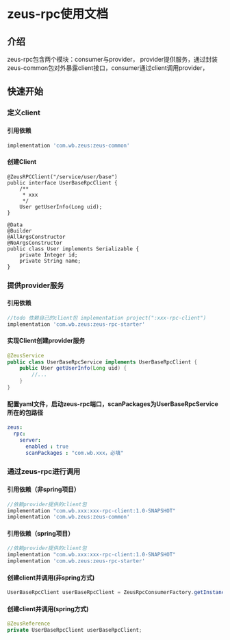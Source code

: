 # zeus-rpc使用文档
## 介绍 
zeus-rpc包含两个模块：consumer与provider，
provider提供服务，通过封装zeus-common包对外暴露client接口，consumer通过client调用provider，
## 快速开始
### 定义client
#### 引用依赖
```groovy
implementation 'com.wb.zeus:zeus-common'
```
#### 创建Client
```shell
@ZeusRPCClient("/service/user/base")
public interface UserBaseRpcClient {
    /**
     * xxx
     */
    User getUserInfo(Long uid);
}

@Data
@Builder
@AllArgsConstructor
@NoArgsConstructor
public class User implements Serializable {
    private Integer id;
    private String name;
}
```
### 提供provider服务
#### 引用依赖
```groovy
//todo 依赖自己的client包 implementation project(":xxx-rpc-client")
implementation 'com.wb.zeus:zeus-rpc-starter'
```
#### 实现Client创建provider服务
```java
@ZeusService
public class UserBaseRpcService implements UserBaseRpcClient {
    public User getUserInfo(Long uid) {
        //...
    }
}
```
#### 配置yaml文件，启动zeus-rpc端口，scanPackages为UserBaseRpcService所在的包路径
```yaml
zeus:
  rpc:
    server:
      enabled : true
      scanPackages : "com.wb.xxx，必填"
```
### 通过zeus-rpc进行调用
#### 引用依赖（非spring项目）
```groovy
//依赖provider提供的client包 
implementation "com.wb.xxx:xxx-rpc-client:1.0-SNAPSHOT"
implementation 'com.wb.zeus:zeus-common'
```
#### 引用依赖（spring项目）
```groovy
//依赖provider提供的client包 
implementation "com.wb.xxx:xxx-rpc-client:1.0-SNAPSHOT"
implementation 'com.wb.zeus:zeus-rpc-starter'
```
#### 创建client并调用(非spring方式)
```java
UserBaseRpcClient userBaseRpcClient = ZeusRpcConsumerFactory.getInstance(UserBaseRpcClient.class);
```
#### 创建client并调用(spring方式)
```java
@ZeusReference
private UserBaseRpcClient userBaseRpcClient;
```
